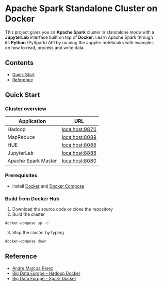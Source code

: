 # Apache Spark Standalone Cluster on Docker

This project gives you an **Apache Spark** cluster in standalone mode with a **JupyterLab** interface built on top of **Docker**.
Learn Apache Spark through its **Python** (PySpark) API by running the Jupyter notebooks with examples on how to read, process and write data.

## Contents

- [Quick Start](#quick-start)
- [Reference](#reference)

## <a name="quick-start"></a>Quick Start

### Cluster overview

| Application            | URL                                      |
| ---------------------- | ---------------------------------------- |
| Hadoop                 | [localhost:9870](http://localhost:9870/) |
| MapReduce              | [localhost:8089](http://localhost:8089/) |
| HUE                    | [localhost:8088](http://localhost:8088/) |
| JupyterLab             | [localhost:8888](http://localhost:8888/) |
| Apache Spark Master    | [localhost:8080](http://localhost:8080/) |

### Prerequisites

 - Install [Docker](https://docs.docker.com/get-docker/) and [Docker Compose](https://docs.docker.com/compose/install/)
 
 ### Build from Docker Hub

1. Download the source code or clone the repository
2. Build the cluster

```bash
docker-compose up -d
```
3. Stop the cluster by typing
```bash
docker-compose down
```

## <a name="reference"></a>Reference
- [Andre Marcos Perez](https://github.com/cluster-apps-on-docker/spark-standalone-cluster-on-docker)
- [Big Data Europe - Hadoop Docker](https://github.com/big-data-europe/docker-hadoop)
- [Big Data Europe - Spark Docker](https://github.com/big-data-europe/docker-spark)
